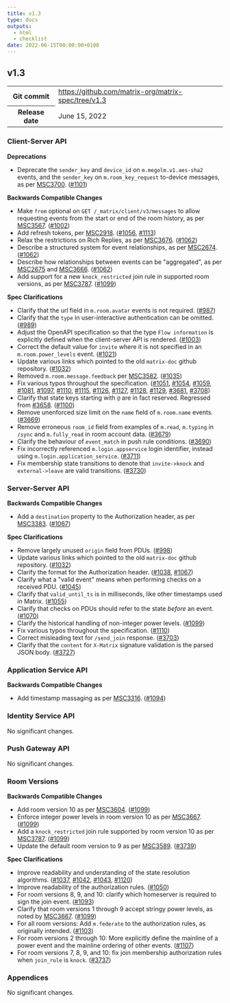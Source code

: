 ```yaml
---
title: v1.3
type: docs
outputs:
  - html
  - checklist
date: 2022-06-15T00:00:00+0100
---
```

<!--
This is a header file for the generated changelog.

Variables:
    v1.3  = Replaced by the version number (eg: v1.2)
    June 15, 2022     = Replaced by the date (eg: April 01, 2021)
-->

## v1.3

<table class="release-info">
<tr><th>Git commit</th><td><a href="https://github.com/matrix-org/matrix-spec/tree/v1.3">https://github.com/matrix-org/matrix-spec/tree/v1.3</a></td>
<tr><th>Release date</th><td>June 15, 2022</td>
</table>

<!-- Intentionally blank line to ensure headers work in the concatenated changelog -->
### Client-Server API


<strong>Deprecations</strong>


- Deprecate the `sender_key` and `device_id` on `m.megolm.v1.aes-sha2` events, and the `sender_key` on `m.room_key_request` to-device messages, as per [MSC3700](https://github.com/matrix-org/matrix-spec-proposals/pull/3700). ([#1101](https://github.com/matrix-org/matrix-spec/issues/1101))


<strong>Backwards Compatible Changes</strong>


- Make `from` optional on `GET /_matrix/client/v3/messages` to allow requesting events from the start or end of the room history, as per [MSC3567](https://github.com/matrix-org/matrix-spec-proposals/pull/3567). ([#1002](https://github.com/matrix-org/matrix-spec/issues/1002))
- Add refresh tokens, per [MSC2918](https://github.com/matrix-org/matrix-spec-proposals/pull/2918). ([#1056](https://github.com/matrix-org/matrix-spec/issues/1056), [#1113](https://github.com/matrix-org/matrix-spec/issues/1113))
- Relax the restrictions on Rich Replies, as per [MSC3676](https://github.com/matrix-org/matrix-spec-proposals/pull/3676). ([#1062](https://github.com/matrix-org/matrix-spec/issues/1062))
- Describe a structured system for event relationships, as per [MSC2674](https://github.com/matrix-org/matrix-spec-proposals/pull/2674). ([#1062](https://github.com/matrix-org/matrix-spec/issues/1062))
- Describe how relationships between events can be "aggregated", as per [MSC2675](https://github.com/matrix-org/matrix-spec-proposals/pull/2675) and [MSC3666](https://github.com/matrix-org/matrix-spec-proposals/pull/3666). ([#1062](https://github.com/matrix-org/matrix-spec/issues/1062))
- Add support for a new `knock_restricted` join rule in supported room versions, as per [MSC3787](https://github.com/matrix-org/matrix-spec-proposals/pull/3787). ([#1099](https://github.com/matrix-org/matrix-spec/issues/1099))


<strong>Spec Clarifications</strong>


- Clarify that the url field in `m.room.avatar` events is not required. ([#987](https://github.com/matrix-org/matrix-spec/issues/987))
- Clarify that the `type` in user-interactive authentication can be omitted. ([#989](https://github.com/matrix-org/matrix-spec/issues/989))
- Adjust the OpenAPI specification so that the type `Flow information` is explicitly defined when the client-server API is rendered. ([#1003](https://github.com/matrix-org/matrix-spec/issues/1003))
- Correct the default value for `invite` where it is not specified in an `m.room.power_levels` event. ([#1021](https://github.com/matrix-org/matrix-spec/issues/1021))
- Update various links which pointed to the old `matrix-doc` github repository. ([#1032](https://github.com/matrix-org/matrix-spec/issues/1032))
- Removed `m.room.message.feedback` per [MSC3582](https://github.com/matrix-org/matrix-spec-proposals/pull/3582). ([#1035](https://github.com/matrix-org/matrix-spec/issues/1035))
- Fix various typos throughout the specification. ([#1051](https://github.com/matrix-org/matrix-spec/issues/1051), [#1054](https://github.com/matrix-org/matrix-spec/issues/1054), [#1059](https://github.com/matrix-org/matrix-spec/issues/1059), [#1081](https://github.com/matrix-org/matrix-spec/issues/1081), [#1097](https://github.com/matrix-org/matrix-spec/issues/1097), [#1110](https://github.com/matrix-org/matrix-spec/issues/1110), [#1115](https://github.com/matrix-org/matrix-spec/issues/1115), [#1126](https://github.com/matrix-org/matrix-spec/issues/1126), [#1127](https://github.com/matrix-org/matrix-spec/issues/1127), [#1128](https://github.com/matrix-org/matrix-spec/issues/1128), [#1129](https://github.com/matrix-org/matrix-spec/issues/1129), [#3681](https://github.com/matrix-org/matrix-spec-proposals/issues/3681), [#3708](https://github.com/matrix-org/matrix-spec-proposals/issues/3708))
- Clarify that state keys starting with `@` are in fact reserved. Regressed from [#3658](https://github.com/matrix-org/matrix-spec-proposals/pull/3658). ([#1100](https://github.com/matrix-org/matrix-spec/issues/1100))
- Remove unenforced size limit on the `name` field of `m.room.name` events. ([#3669](https://github.com/matrix-org/matrix-spec-proposals/issues/3669))
- Remove erroneous `room_id` field from examples of `m.read`, `m.typing` in `/sync` and `m.fully_read` in room account data. ([#3679](https://github.com/matrix-org/matrix-spec-proposals/issues/3679))
- Clarify the behaviour of `event_match` in push rule conditions. ([#3690](https://github.com/matrix-org/matrix-spec-proposals/issues/3690))
- Fix incorrectly referenced `m.login.appservice` login identifier, instead using `m.login.application_service`. ([#3711](https://github.com/matrix-org/matrix-spec-proposals/issues/3711))
- Fix membership state transitions to denote that `invite->knock` and `external->leave` are valid transitions. ([#3730](https://github.com/matrix-org/matrix-spec-proposals/issues/3730))


### Server-Server API


<strong>Backwards Compatible Changes</strong>


- Add a `destination` property to the Authorization header, as per [MSC3383](https://github.com/matrix-org/matrix-spec-proposals/pull/3383). ([#1067](https://github.com/matrix-org/matrix-spec/issues/1067))


<strong>Spec Clarifications</strong>


- Remove largely unused `origin` field from PDUs. ([#998](https://github.com/matrix-org/matrix-spec/issues/998))
- Update various links which pointed to the old `matrix-doc` github repository. ([#1032](https://github.com/matrix-org/matrix-spec/issues/1032))
- Clarify the format for the Authorization header. ([#1038](https://github.com/matrix-org/matrix-spec/issues/1038), [#1067](https://github.com/matrix-org/matrix-spec/issues/1067))
- Clarify what a "valid event" means when performing checks on a received PDU. ([#1045](https://github.com/matrix-org/matrix-spec/issues/1045))
- Clarify that `valid_until_ts` is in milliseconds, like other timestamps used in Matrix. ([#1055](https://github.com/matrix-org/matrix-spec/issues/1055))
- Clarify that checks on PDUs should refer to the state *before* an event. ([#1070](https://github.com/matrix-org/matrix-spec/issues/1070))
- Clarify the historical handling of non-integer power levels. ([#1099](https://github.com/matrix-org/matrix-spec/issues/1099))
- Fix various typos throughout the specification. ([#1110](https://github.com/matrix-org/matrix-spec/issues/1110))
- Correct misleading text for `/send_join` response. ([#3703](https://github.com/matrix-org/matrix-spec-proposals/issues/3703))
- Clarify that the `content` for `X-Matrix` signature validation is the parsed JSON body. ([#3727](https://github.com/matrix-org/matrix-spec-proposals/issues/3727))


### Application Service API


<strong>Backwards Compatible Changes</strong>


- Add timestamp massaging as per [MSC3316](https://github.com/matrix-org/matrix-spec-proposals/pull/3316). ([#1094](https://github.com/matrix-org/matrix-spec/issues/1094))


### Identity Service API


No significant changes.


### Push Gateway API


No significant changes.


### Room Versions


<strong>Backwards Compatible Changes</strong>


- Add room version 10 as per [MSC3604](https://github.com/matrix-org/matrix-spec-proposals/pull/3604). ([#1099](https://github.com/matrix-org/matrix-spec/issues/1099))
- Enforce integer power levels in room version 10 as per [MSC3667](https://github.com/matrix-org/matrix-spec-proposals/pull/3667). ([#1099](https://github.com/matrix-org/matrix-spec/issues/1099))
- Add a `knock_restricted` join rule supported by room version 10 as per [MSC3787](https://github.com/matrix-org/matrix-spec-proposals/pull/3787). ([#1099](https://github.com/matrix-org/matrix-spec/issues/1099))
- Update the default room version to 9 as per [MSC3589](https://github.com/matrix-org/matrix-spec-proposals/pull/3589). ([#3739](https://github.com/matrix-org/matrix-spec-proposals/issues/3739))


<strong>Spec Clarifications</strong>


- Improve readability and understanding of the state resolution algorithms. ([#1037](https://github.com/matrix-org/matrix-spec/issues/1037), [#1042](https://github.com/matrix-org/matrix-spec/issues/1042), [#1043](https://github.com/matrix-org/matrix-spec/issues/1043), [#1120](https://github.com/matrix-org/matrix-spec/issues/1120))
- Improve readability of the authorization rules. ([#1050](https://github.com/matrix-org/matrix-spec/issues/1050))
- For room versions 8, 9, and 10: clarify which homeserver is required to sign the join event. ([#1093](https://github.com/matrix-org/matrix-spec/issues/1093))
- Clarify that room versions 1 through 9 accept stringy power levels, as noted by [MSC3667](https://github.com/matrix-org/matrix-spec-proposals/pull/3667). ([#1099](https://github.com/matrix-org/matrix-spec/issues/1099))
- For all room versions: Add `m.federate` to the authorization rules, as originally intended. ([#1103](https://github.com/matrix-org/matrix-spec/issues/1103))
- For room versions 2 through 10: More explicitly define the mainline of a power event and the mainline ordering of other events. ([#1107](https://github.com/matrix-org/matrix-spec/issues/1107))
- For room versions 7, 8, 9, and 10: fix join membership authorization rules when `join_rule` is `knock`. ([#3737](https://github.com/matrix-org/matrix-spec-proposals/issues/3737))


### Appendices


No significant changes.
